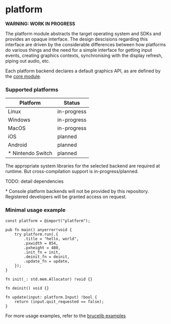 # platform
**WARNING: WORK IN PROGRESS**

The platform module abstracts the target operating system and SDKs and provides an opaque interface. The design descisions regarding this interface are driven by the considerable differences between how platforms do various things and the need for a simple interface for getting input events, creating graphics contexts, synchronising with the display refresh, piping out audio, etc.

Each platform backend declares a default graphics API, as are defined by the [core module](https://github.com/hazeycode/brucelib/tree/main/modules/core).

### Supported platforms
| Platform | Status |
| -------- | ------ |
| Linux | in-progress |
| Windows | in-progress |
| MacOS | in-progress | 
| iOS | planned |
| Android | planned |
| * Nintendo Switch | planned |

The appropriate system libraries for the selected backend are required at runtime. But cross-compilation support is in-progress/planned.

TODO: detail dependencies

\* Console platform backends will not be provided by this repository. Registered developers will be granted access on request.


### Minimal usage example
```zig
const platform = @import("platform");

pub fn main() anyerror!void {
    try platform.run(.{
        .title = "hello, world",
        .pxwidth = 854,
        .pxheight = 480,
        .init_fn = init,
        .deinit_fn = deinit,
        .update_fn = update,
    });
}

fn init(_: std.mem.Allocator) !void {}

fn deinit() void {}

fn update(input: platform.Input) !bool {
    return (input.quit_requested == false);
}
```
For more usage examples, refer to the [brucelib examples](https://github.com/hazeycode/brucelib/tree/main/examples)
